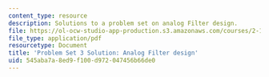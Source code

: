```yaml
---
content_type: resource
description: Solutions to a problem set on analog Filter design.
file: https://ol-ocw-studio-app-production.s3.amazonaws.com/courses/2-161-signal-processing-continuous-and-discrete-fall-2008/545aba7a8ed9f100d972047456b66de0_ps3soln.pdf
file_type: application/pdf
resourcetype: Document
title: 'Problem Set 3 Solution: Analog Filter design'
uid: 545aba7a-8ed9-f100-d972-047456b66de0
---
```

